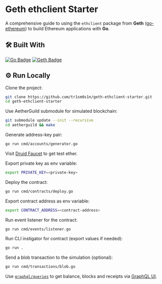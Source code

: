 # Geth ethclient Starter

A comprehensive guide to using the `ethclient` package from **Geth** ([go-ethereum](https://github.com/ethereum/go-ethereum)) to build Ethereum applications with **Go**.

## 🛠 Built With

[![Go Badge](https://img.shields.io/badge/Go-00ADD8?logo=go&logoColor=fff&style=for-the-badge)](https://go.dev/)
[![Geth Badge](https://img.shields.io/badge/Geth-3C3C3D?logo=ethereum&logoColor=fff&style=for-the-badge)](https://geth.ethereum.org/)

## ⚙️ Run Locally

Clone the project:

```sh
git clone https://github.com/tr1sm0s1n/geth-ethclient-starter.git
cd geth-ethclient-starter
```

Use AetherGuild submodule for simulated blockchain:

```sh
git submodule update --init --recursive
cd aetherguild && make
```

Generate address-key pair:

```sh
go run cmd/accounts/generator.go
```

Visit [Druid Faucet](http://127.0.0.1:8580) to get test ether.

Export private key as env variable:

```sh
export PRIVATE_KEY=<private-key>
```

Deploy the contract:

```sh
go run cmd/contracts/deploy.go
```

Export contract address as env variable:

```sh
export CONTRACT_ADDRESS=<contract-address>
```

Run event listener for the contract:

```sh
go run cmd/events/listener.go
```

Run CLI instigator for contract (export values if needed):

```sh
go run .
```

Send a blob transaction to the simulation (optional):

```sh
go run cmd/transactions/blob.go
```

Use [`graphql/queries`](graphql/queries) to get balance, blocks and receipts via [GraphQL UI](http://127.0.0.1:8545/graphql/ui).
